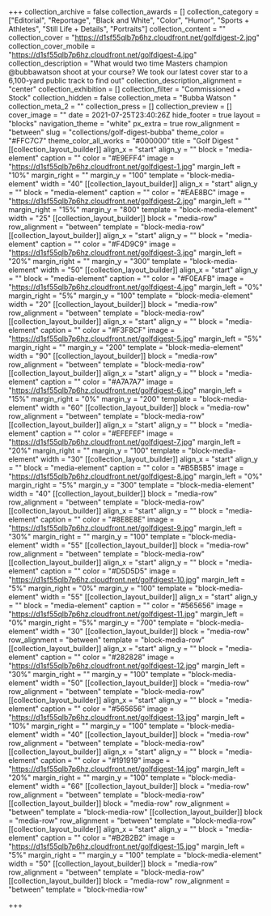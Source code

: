 +++
collection_archive = false
collection_awards = []
collection_category = ["Editorial", "Reportage", "Black and White", "Color", "Humor", "Sports + Athletes", "Still Life + Details", "Portraits"]
collection_content = ""
collection_cover = "https://d1sf55qlb7p6hz.cloudfront.net/golfdigest-2.jpg"
collection_cover_mobile = "https://d1sf55qlb7p6hz.cloudfront.net/golfdigest-4.jpg"
collection_description = "What would two time Masters champion @bubbawatson shoot at your course? We took our latest cover star to a 6,100-yard public track to find out"
collection_description_alignment = "center"
collection_exhibition = []
collection_filter = "Commissioned + Stock"
collection_hidden = false
collection_meta = "Bubba Watson "
collection_meta_2 = ""
collection_press = []
collection_preview = []
cover_image = ""
date = 2021-07-25T23:40:26Z
hide_footer = true
layout = "blocks"
navigation_theme = "white"
px_extra = true
row_alignment = "between"
slug = "collections/golf-digest-bubba"
theme_color = "#FFC7C7"
theme_color_all_works = "#000000"
title = "Golf Digest "
[[collection_layout_builder]]
align_x = "start"
align_y = ""
block = "media-element"
caption = ""
color = "#E9EFF4"
image = "https://d1sf55qlb7p6hz.cloudfront.net/golfdigest-1.jpg"
margin_left = "10%"
margin_right = ""
margin_y = "100"
template = "block-media-element"
width = "40"
[[collection_layout_builder]]
align_x = "start"
align_y = ""
block = "media-element"
caption = ""
color = "#EAE8BC"
image = "https://d1sf55qlb7p6hz.cloudfront.net/golfdigest-2.jpg"
margin_left = ""
margin_right = "15%"
margin_y = "800"
template = "block-media-element"
width = "25"
[[collection_layout_builder]]
block = "media-row"
row_alignment = "between"
template = "block-media-row"
[[collection_layout_builder]]
align_x = "start"
align_y = ""
block = "media-element"
caption = ""
color = "#F4D9C9"
image = "https://d1sf55qlb7p6hz.cloudfront.net/golfdigest-3.jpg"
margin_left = "20%"
margin_right = ""
margin_y = "300"
template = "block-media-element"
width = "50"
[[collection_layout_builder]]
align_x = "start"
align_y = ""
block = "media-element"
caption = ""
color = "#F0EAFB"
image = "https://d1sf55qlb7p6hz.cloudfront.net/golfdigest-4.jpg"
margin_left = "0%"
margin_right = "5%"
margin_y = "100"
template = "block-media-element"
width = "20"
[[collection_layout_builder]]
block = "media-row"
row_alignment = "between"
template = "block-media-row"
[[collection_layout_builder]]
align_x = "start"
align_y = ""
block = "media-element"
caption = ""
color = "#F3F8CF"
image = "https://d1sf55qlb7p6hz.cloudfront.net/golfdigest-5.jpg"
margin_left = "5%"
margin_right = ""
margin_y = "200"
template = "block-media-element"
width = "90"
[[collection_layout_builder]]
block = "media-row"
row_alignment = "between"
template = "block-media-row"
[[collection_layout_builder]]
align_x = "start"
align_y = ""
block = "media-element"
caption = ""
color = "#A7A7A7"
image = "https://d1sf55qlb7p6hz.cloudfront.net/golfdigest-6.jpg"
margin_left = "15%"
margin_right = "0%"
margin_y = "200"
template = "block-media-element"
width = "60"
[[collection_layout_builder]]
block = "media-row"
row_alignment = "between"
template = "block-media-row"
[[collection_layout_builder]]
align_x = "start"
align_y = ""
block = "media-element"
caption = ""
color = "#EFEFEF"
image = "https://d1sf55qlb7p6hz.cloudfront.net/golfdigest-7.jpg"
margin_left = "20%"
margin_right = ""
margin_y = "100"
template = "block-media-element"
width = "30"
[[collection_layout_builder]]
align_x = "start"
align_y = ""
block = "media-element"
caption = ""
color = "#B5B5B5"
image = "https://d1sf55qlb7p6hz.cloudfront.net/golfdigest-8.jpg"
margin_left = "0%"
margin_right = "5%"
margin_y = "300"
template = "block-media-element"
width = "40"
[[collection_layout_builder]]
block = "media-row"
row_alignment = "between"
template = "block-media-row"
[[collection_layout_builder]]
align_x = "start"
align_y = ""
block = "media-element"
caption = ""
color = "#8E8E8E"
image = "https://d1sf55qlb7p6hz.cloudfront.net/golfdigest-9.jpg"
margin_left = "30%"
margin_right = ""
margin_y = "100"
template = "block-media-element"
width = "55"
[[collection_layout_builder]]
block = "media-row"
row_alignment = "between"
template = "block-media-row"
[[collection_layout_builder]]
align_x = "start"
align_y = ""
block = "media-element"
caption = ""
color = "#D5D5D5"
image = "https://d1sf55qlb7p6hz.cloudfront.net/golfdigest-10.jpg"
margin_left = "5%"
margin_right = "0%"
margin_y = "100"
template = "block-media-element"
width = "55"
[[collection_layout_builder]]
align_x = "start"
align_y = ""
block = "media-element"
caption = ""
color = "#565656"
image = "https://d1sf55qlb7p6hz.cloudfront.net/golfdigest-11.jpg"
margin_left = "0%"
margin_right = "5%"
margin_y = "700"
template = "block-media-element"
width = "30"
[[collection_layout_builder]]
block = "media-row"
row_alignment = "between"
template = "block-media-row"
[[collection_layout_builder]]
align_x = "start"
align_y = ""
block = "media-element"
caption = ""
color = "#282828"
image = "https://d1sf55qlb7p6hz.cloudfront.net/golfdigest-12.jpg"
margin_left = "30%"
margin_right = ""
margin_y = "100"
template = "block-media-element"
width = "50"
[[collection_layout_builder]]
block = "media-row"
row_alignment = "between"
template = "block-media-row"
[[collection_layout_builder]]
align_x = "start"
align_y = ""
block = "media-element"
caption = ""
color = "#565656"
image = "https://d1sf55qlb7p6hz.cloudfront.net/golfdigest-13.jpg"
margin_left = "10%"
margin_right = ""
margin_y = "100"
template = "block-media-element"
width = "40"
[[collection_layout_builder]]
block = "media-row"
row_alignment = "between"
template = "block-media-row"
[[collection_layout_builder]]
align_x = "start"
align_y = ""
block = "media-element"
caption = ""
color = "#191919"
image = "https://d1sf55qlb7p6hz.cloudfront.net/golfdigest-14.jpg"
margin_left = "20%"
margin_right = ""
margin_y = "100"
template = "block-media-element"
width = "66"
[[collection_layout_builder]]
block = "media-row"
row_alignment = "between"
template = "block-media-row"
[[collection_layout_builder]]
block = "media-row"
row_alignment = "between"
template = "block-media-row"
[[collection_layout_builder]]
block = "media-row"
row_alignment = "between"
template = "block-media-row"
[[collection_layout_builder]]
align_x = "start"
align_y = ""
block = "media-element"
caption = ""
color = "#B2B2B2"
image = "https://d1sf55qlb7p6hz.cloudfront.net/golfdigest-15.jpg"
margin_left = "5%"
margin_right = ""
margin_y = "100"
template = "block-media-element"
width = "50"
[[collection_layout_builder]]
block = "media-row"
row_alignment = "between"
template = "block-media-row"
[[collection_layout_builder]]
block = "media-row"
row_alignment = "between"
template = "block-media-row"

+++
